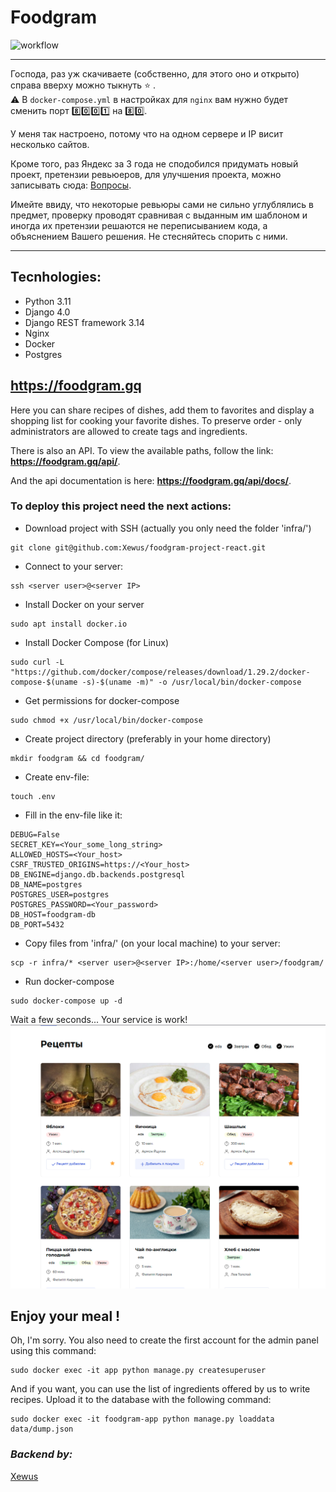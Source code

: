 # Foodgram

![workflow](https://github.com/Xewus/Foodgram/actions/workflows/main.yml/badge.svg)

***
Господа, раз уж скачиваете (собственно, для этого оно и открыто) справа вверху можно тыкнуть :star: .  
:warning: В `docker-compose.yml` в настройках для `nginx` вам нужно будет сменить порт :eight::zero::zero::one: на :eight::zero:.

У меня так настроено, потому что на одном сервере и IP висит несколько сайтов.

Кроме того, раз Яндекс за 3 года не сподобился придумать новый проект, претензии ревьюеров, для улучшения проекта, можно записывать сюда: [Вопросы](https://github.com/Xewus/foodgram-project-react/issues).

Имейте ввиду, что некоторые ревьюры сами не сильно углублялись в предмет, проверку проводят сравнивая с выданным им шаблоном и иногда их претензии решаются не переписыванием кода, а объяснением Вашего решения. Не стесняйтесь спорить с ними. 
***

## Tecnhologies:
- Python 3.11
- Django 4.0
- Django REST framework 3.14
- Nginx
- Docker
- Postgres


## https://foodgram.gq


Here you can share recipes of dishes, add them to favorites and display a shopping list for cooking your favorite dishes.
To preserve order - only administrators are allowed to create tags and ingredients.

There is also an API. To view the available paths, follow the link: **https://foodgram.gq/api/**.

And the api documentation is here: **https://foodgram.gq/api/docs/**.

### To deploy this project need the next actions:
- Download project with SSH (actually you only need the folder 'infra/')
```
git clone git@github.com:Xewus/foodgram-project-react.git
```
- Connect to your server:
```
ssh <server user>@<server IP>
```
- Install Docker on your server
```
sudo apt install docker.io
```
- Install Docker Compose (for Linux)
```
sudo curl -L "https://github.com/docker/compose/releases/download/1.29.2/docker-compose-$(uname -s)-$(uname -m)" -o /usr/local/bin/docker-compose
```
- Get permissions for docker-compose
```
sudo chmod +x /usr/local/bin/docker-compose
```
- Create project directory (preferably in your home directory)
```
mkdir foodgram && cd foodgram/
```
- Create env-file:
```
touch .env
```
- Fill in the env-file like it:
```
DEBUG=False
SECRET_KEY=<Your_some_long_string>
ALLOWED_HOSTS=<Your_host>
CSRF_TRUSTED_ORIGINS=https://<Your_host>
DB_ENGINE=django.db.backends.postgresql
DB_NAME=postgres
POSTGRES_USER=postgres
POSTGRES_PASSWORD=<Your_password>
DB_HOST=foodgram-db
DB_PORT=5432
```
- Copy files from 'infra/' (on your local machine) to your server:
```
scp -r infra/* <server user>@<server IP>:/home/<server user>/foodgram/
```
- Run docker-compose
```
sudo docker-compose up -d
```
Wait a few seconds...
Your service is work!
![Иллюстрация к проекту](https://github.com/Xewus/Foodgram/blob/master/screen.png)

## Enjoy your meal !

Oh, I'm sorry. You also need to create the first account for the admin panel using this command:
```
sudo docker exec -it app python manage.py createsuperuser
```

And if you want, you can use the list of ingredients offered by us to write
recipes.
Upload it to the database with the following command:
```
sudo docker exec -it foodgram-app python manage.py loaddata data/dump.json
```

### *Backend by:*
[Xewus](https://github.com/Xewus)

